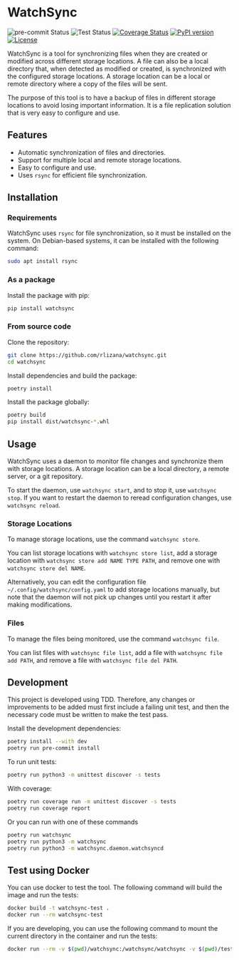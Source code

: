 # WatchSync
![pre-commit Status](https://github.com/rlizana/watchsync/actions/workflows/pre-commit.yml/badge.svg)
![Test Status](https://github.com/rlizana/watchsync/actions/workflows/test.yml/badge.svg)
[![Coverage Status](https://coveralls.io/repos/github/rlizana/watchsync/badge.svg?branch=main)](https://coveralls.io/github/rlizana/watchsync?branch=main)
[![PyPI version](https://badge.fury.io/py/watchsync.svg)](https://badge.fury.io/py/watchsync)
[![License](https://img.shields.io/badge/License-AGPL%20v3-blue.svg)](https://opensource.org/licenses/AGPL-3.0)

WatchSync is a tool for synchronizing files when they are created or modified across different storage locations. A file can also be a local directory that, when detected as modified or created, is synchronized with the configured storage locations. A storage location can be a local or remote directory where a copy of the files will be sent.

The purpose of this tool is to have a backup of files in different storage locations to avoid losing important information. It is a file replication solution that is very easy to configure and use.

## Features

- Automatic synchronization of files and directories.
- Support for multiple local and remote storage locations.
- Easy to configure and use.
- Uses `rsync` for efficient file synchronization.

## Installation

### Requirements

WatchSync uses `rsync` for file synchronization, so it must be installed on the system. On Debian-based systems, it can be installed with the following command:

```bash
sudo apt install rsync
```

### As a package

Install the package with pip:

```bash
pip install watchsync
```

### From source code

Clone the repository:

```bash
git clone https://github.com/rlizana/watchsync.git
cd watchsync
```

Install dependencies and build the package:

```bash
poetry install
```

Install the package globally:

```bash
poetry build
pip install dist/watchsync-*.whl
```

## Usage

WatchSync uses a daemon to monitor file changes and synchronize them with storage locations. A storage location can be a local directory, a remote server, or a git repository.

To start the daemon, use `watchsync start`, and to stop it, use `watchsync stop`. If you want to restart the daemon to reread configuration changes, use `watchsync reload`.

### Storage Locations

To manage storage locations, use the command `watchsync store`.

You can list storage locations with `watchsync store list`, add a storage location with `watchsync store add NAME TYPE PATH`, and remove one with `watchsync store del NAME`.

Alternatively, you can edit the configuration file `~/.config/watchsync/config.yaml` to add storage locations manually, but note that the daemon will not pick up changes until you restart it after making modifications.

### Files

To manage the files being monitored, use the command `watchsync file`.

You can list files with `watchsync file list`, add a file with `watchsync file add PATH`, and remove a file with `watchsync file del PATH`.

## Development

This project is developed using TDD. Therefore, any changes or improvements to be added must first include a failing unit test, and then the necessary code must be written to make the test pass.

Install the development dependencies:

```bash
poetry install --with dev
poetry run pre-commit install
```

To run unit tests:

```bash
poetry run python3 -m unittest discover -s tests
```

With coverage:

```bash
poetry run coverage run -m unittest discover -s tests
poetry run coverage report
```

Or you can run with one of these commands

```bash
poetry run watchsync
poetry run python3 -m watchsync
poetry run python3 -m watchsync.daemon.watchsyncd
```

## Test using Docker

You can use docker to test the tool. The following command will build the image and run the tests:

```bash
docker build -t watchsync-test .
docker run --rm watchsync-test
```

If you are developing, you can use the following command to mount the current directory in the container and run the tests:

```bash
docker run --rm -v $(pwd)/watchsync:/watchsync/watchsync -v $(pwd)/tests:/watchsync/tests watchsync-test
```
